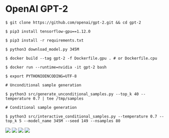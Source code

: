# OpenAI GPT-2 

```
$ git clone https://github.com/openai/gpt-2.git && cd gpt-2  

$ pip3 install tensorflow-gpu==1.12.0  

$ pip3 install -r requirements.txt  

$ python3 download_model.py 345M  

$ docker build --tag gpt-2 -f Dockerfile.gpu . # or Dockerfile.cpu  

$ docker run --runtime=nvidia -it gpt-2 bash  

$ export PYTHONIOENCODING=UTF-8  

# Unconditional sample generation  

$ python3 src/generate_unconditional_samples.py --top_k 40 --temperature 0.7 | tee /tmp/samples

# Conditional sample generation

$ python3 src/interactive_conditional_samples.py --temperature 0.7 --top_k 5 --model_name 345M --seed 149 --nsamples 80  
```

<img src=https://github.com/RubensZimbres/Repo-2019/blob/master/OpenAI-GPT-2/PIcs/gpt-2_1.JPG>  

<img src=https://github.com/RubensZimbres/Repo-2019/blob/master/OpenAI-GPT-2/PIcs/gpt-2_4.JPG>  

<img src=https://github.com/RubensZimbres/Repo-2019/blob/master/OpenAI-GPT-2/PIcs/gpt-2_4.1.JPG>  

<img src=https://github.com/RubensZimbres/Repo-2019/blob/master/OpenAI-GPT-2/PIcs/gpt-2_5.JPG>  

